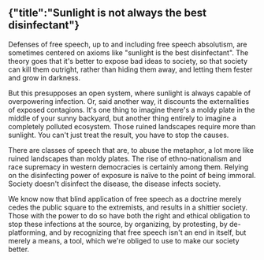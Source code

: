 {"title":"Sunlight is not always the best disinfectant"}
---
Defenses of free speech, up to and including free speech absolutism, are
sometimes centered on axioms like "sunlight is the best disinfectant". The
theory goes that it's better to expose bad ideas to society, so that society can
kill them outright, rather than hiding them away, and letting them fester and
grow in darkness.

But this presupposes an open system, where sunlight is always capable of
overpowering infection. Or, said another way, it discounts the externalities of
exposed contagions. It's one thing to imagine there's a moldy plate in the
middle of your sunny backyard, but another thing entirely to imagine a
completely polluted ecosystem. Those ruined landscapes require more than
sunlight. You can't just treat the result, you have to stop the causes.

There are classes of speech that are, to abuse the metaphor, a lot more like
ruined landscapes than moldy plates. The rise of ethno-nationalism and race
supremacy in western democracies is certainly among them. Relying on the
disinfecting power of exposure is naïve to the point of being immoral. Society
doesn't disinfect the disease, the disease infects society. 

We know now that blind application of free speech as a doctrine merely
cedes the public square to the extremists, and results in a shittier society. 
Those with the power to do so have both the right and ethical obligation to
stop these infections at the source, by organizing, by protesting, by
de-platforming, and by recognizing that free speech isn't an end in itself, but
merely a means, a tool, which we're obliged to use to make our society better.

